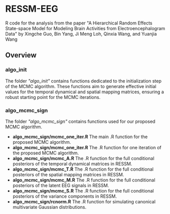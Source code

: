 # RESSM-EEG

R code for the analysis from the paper "A Hierarchical Random Effects State-space Model for Modeling Brain Activities from Electroencephalogram Data" by Xingche Guo, Bin Yang, Ji Meng Loh, Qinxia Wang, and Yuanjia Wang

## Overview

### algo_init
The folder *"algo_init"* contains functions dedicated to the initialization step of the MCMC algorithm. These functions aim to generate effective initial values for the temporal dynamical and spatial mapping matrices, ensuring a robust starting point for the MCMC iterations.


### algo_mcmc_sign
The folder *"algo_mcmc_sign"* contains functions used for our proposed MCMC algorithm. 
* **algo_mcmc_sign/mcmc_one_iter.R** The main .R function for the proposed MCMC algorithm.
* **algo_mcmc_sign/mcmc_one_iter.R** The .R function for one iteration of the proposed MCMC algorithm.
* **algo_mcmc_sign/mcmc_A.R** The .R function for the full conditional posteriors of the temporal dynamical matrices in RESSM.
* **algo_mcmc_sign/mcmc_T.R** The .R function for the full conditional posteriors of the spatial mapping matrices in RESSM.
* **algo_mcmc_sign/mcmc_M.R** The .R function for the full conditional posteriors of the latent EEG signals in RESSM.
* **algo_mcmc_sign/mcmc_S.R** The .R function for the full conditional posteriors of the variance components in RESSM.
* **algo_mcmc_sign/rcnorm.R** The .R function for simulating canonical multivariate Gaussian distributions.



